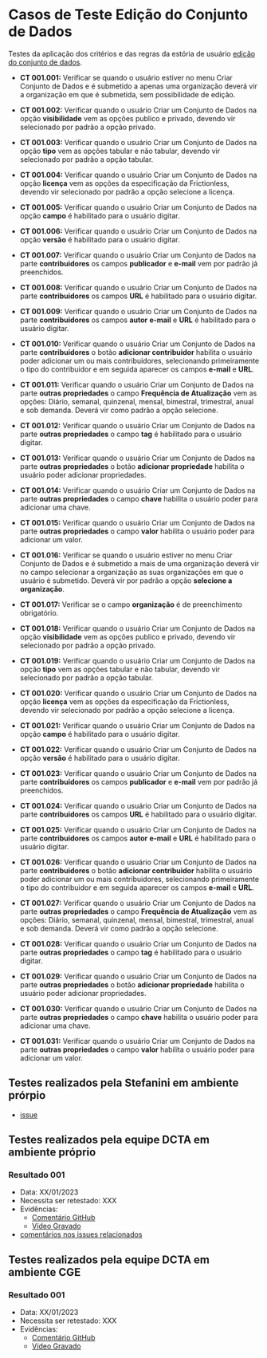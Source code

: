 # Casos de Teste Edição do Conjunto de Dados

Testes da aplicação dos critérios e das regras da estória de usuário [edição do conjunto de dados](../../estorias_de_usuarios/06_edicao_do_conjunto_de_dados).

- **CT 001.001:** Verificar se quando o usuário estiver no menu Criar Conjunto de Dados e é submetido a apenas uma organização deverá vir a organização em que é submetida, sem possibilidade de edição.

- **CT 001.002:** Verificar quando o usuário Criar um Conjunto de Dados na opção **visibilidade** vem as opções publico e privado, devendo vir selecionado por padrão a opção privado.

- **CT 001.003:** Verificar quando o usuário Criar um Conjunto de Dados na opção **tipo** vem as opções tabular e não tabular, devendo vir selecionado por padrão a opção tabular.

- **CT 001.004:** Verificar quando o usuário Criar um Conjunto de Dados na opção **licença** vem as opções da especificação da Frictionless, devendo vir selecionado por padrão a opção selecione a licença.

- **CT 001.005:** Verificar quando o usuário Criar um Conjunto de Dados na opção **campo**  é habilitado para o usuário digitar.

- **CT 001.006:** Verificar quando o usuário Criar um Conjunto de Dados na opção **versão** é habilitado para o usuário digitar.

- **CT 001.007:** Verificar quando o usuário Criar um Conjunto de Dados na parte **contribuidores** os campos **publicador** e **e-mail** vem por padrão já preenchidos.

- **CT 001.008:** Verificar quando o usuário Criar um Conjunto de Dados na parte **contribuidores** os campos **URL** é habilitado para o usuário digitar.

- **CT 001.009:** Verificar quando o usuário Criar um Conjunto de Dados na parte **contribuidores** os campos **autor** **e-mail** e **URL** é habilitado para o usuário digitar.

- **CT 001.010:** Verificar quando o usuário Criar um Conjunto de Dados na parte **contribuidores** o botão **adicionar contribuidor** habilita o usuário poder adicionar um ou mais contribuidores, selecionando primeiramente o tipo do contribuidor e em seguida aparecer os campos **e-mail** e **URL**.

- **CT 001.011:** Verificar quando o usuário Criar um Conjunto de Dados na parte **outras propriedades** o campo **Frequência de Atualização** vem as opções: Diário, semanal, quinzenal, mensal, bimestral, trimestral, anual e sob demanda. Deverá vir como padrão a opção selecione.

- **CT 001.012:** Verificar quando o usuário Criar um Conjunto de Dados na parte **outras propriedades** o campo **tag** é habilitado para o usuário digitar.

- **CT 001.013:** Verificar quando o usuário Criar um Conjunto de Dados na parte **outras propriedades** o botão **adicionar propriedade** habilita o usuário poder adicionar propriedades.

- **CT 001.014:** Verificar quando o usuário Criar um Conjunto de Dados na parte **outras propriedades** o campo **chave** habilita o usuário poder para adicionar uma chave.

- **CT 001.015:** Verificar quando o usuário Criar um Conjunto de Dados na parte **outras propriedades** o campo **valor** habilita o usuário poder para adicionar um valor.

- **CT 001.016:** Verificar se quando o usuário estiver no menu Criar Conjunto de Dados e é submetido a mais de uma organização deverá vir no campo selecionar a organização as suas organizações em que o usuário é submetido. Deverá vir por padrão a opção **selecione a organização**.

- **CT 001.017:** Verificar se o campo **organização** é de preenchimento obrigatório.

- **CT 001.018:** Verificar quando o usuário Criar um Conjunto de Dados na opção **visibilidade** vem as opções publico e privado, devendo vir selecionado por padrão a opção privado.

- **CT 001.019:** Verificar quando o usuário Criar um Conjunto de Dados na opção **tipo** vem as opções tabular e não tabular, devendo vir selecionado por padrão a opção tabular.

- **CT 001.020:** Verificar quando o usuário Criar um Conjunto de Dados na opção **licença** vem as opções da especificação da Frictionless, devendo vir selecionado por padrão a opção selecione a licença.

- **CT 001.021:** Verificar quando o usuário Criar um Conjunto de Dados na opção **campo**  é habilitado para o usuário digitar.

- **CT 001.022:** Verificar quando o usuário Criar um Conjunto de Dados na opção **versão** é habilitado para o usuário digitar.

- **CT 001.023:** Verificar quando o usuário Criar um Conjunto de Dados na parte **contribuidores** os campos **publicador** e **e-mail** vem por padrão já preenchidos.

- **CT 001.024:** Verificar quando o usuário Criar um Conjunto de Dados na parte **contribuidores** os campos **URL** é habilitado para o usuário digitar.

- **CT 001.025:** Verificar quando o usuário Criar um Conjunto de Dados na parte **contribuidores** os campos **autor** **e-mail** e **URL** é habilitado para o usuário digitar.

- **CT 001.026:** Verificar quando o usuário Criar um Conjunto de Dados na parte **contribuidores** o botão **adicionar contribuidor** habilita o usuário poder adicionar um ou mais contribuidores, selecionando primeiramente o tipo do contribuidor e em seguida aparecer os campos **e-mail** e **URL**.

- **CT 001.027:** Verificar quando o usuário Criar um Conjunto de Dados na parte **outras propriedades** o campo **Frequência de Atualização** vem as opções: Diário, semanal, quinzenal, mensal, bimestral, trimestral, anual e sob demanda. Deverá vir como padrão a opção selecione.

- **CT 001.028:** Verificar quando o usuário Criar um Conjunto de Dados na parte **outras propriedades** o campo **tag** é habilitado para o usuário digitar.

- **CT 001.029:** Verificar quando o usuário Criar um Conjunto de Dados na parte **outras propriedades** o botão **adicionar propriedade** habilita o usuário poder adicionar propriedades.

- **CT 001.030:** Verificar quando o usuário Criar um Conjunto de Dados na parte **outras propriedades** o campo **chave** habilita o usuário poder para adicionar uma chave.

- **CT 001.031:** Verificar quando o usuário Criar um Conjunto de Dados na parte **outras propriedades** o campo **valor** habilita o usuário poder para adicionar um valor.

## Testes realizados pela Stefanini em ambiente prórpio

- [issue](https://github.com/transparencia-mg/work-stefanini/issues/132)

## Testes realizados pela equipe DCTA em ambiente próprio 

### Resultado 001
- Data: XX/01/2023
- Necessita ser retestado: XXX
- Evidências:
  - [Comentário GitHub]()
  - [Vídeo Gravado]()
- [comentários nos issues relacionados](https://github.com/transparencia-mg/work-stefanini/issues/132)

## Testes realizados pela equipe DCTA em ambiente CGE 

### Resultado 001
- Data: XX/01/2023
- Necessita ser retestado: XXX
- Evidências:
  - [Comentário GitHub]()
  - [Vídeo Gravado]()



